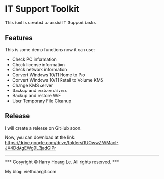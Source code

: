 # IT Support Toolkit

This tool is created to assist IT Support tasks

## Features
This is some demo functions now it can use:
- Check PC information
- Check license information
- Check network information
- Convert Windows 10/11 Home to Pro
- Convert Windows 10/11 Retail to Volume KMS
- Change KMS server
- Backup and restore drivers
- Backup and restore WiFi
- User Temporary File Cleanup

## Release
I will create a release on GitHub soon.

Now, you can download at the link:
https://drive.google.com/drive/folders/1UOwwZiWMacI-JX4DdAgEWg9L3jadGiPr

--------------------------------------------------------------------------------
*** Copyright © Harry Hoang Le. All rights reserved. ***

My blog: viethoangit.com
